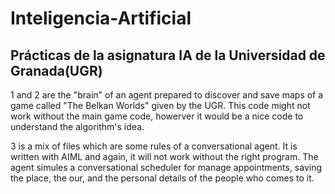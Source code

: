 # Inteligencia-Artificial
## Prácticas de la asignatura IA de la Universidad de Granada(UGR)

1 and 2 are the "brain" of an agent prepared to discover and save maps of a game called "The Belkan Worlds" given by the UGR.
This code might not work without the main game code, howerver it would be a nice code to understand the algorithm's idea.

3 is a mix of files which are some rules of a conversational agent. It is written with AIML and again, it will not work without the
right program. The agent simules a conversational scheduler for manage appointments, saving the place, the our, and the personal details of the people who comes to it.
